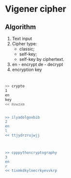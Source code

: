 # Vigener cipher

## Algorithm

1) Text input
2) Сipher type: 
    - classic;
    - self-key;
    - self-key by ciphertext.
3) en - encrypt de - decrypt
4) encryption key

#

```bash
>> crypto 
1
en
key
<< mvwzxm


>> ilyadolgovbib 
2
en
l
<< ttjydrzrujwjj



>> cpppythoncryptography
3
en
r
<< tixmkdkylnecrkyevvkrp
```
